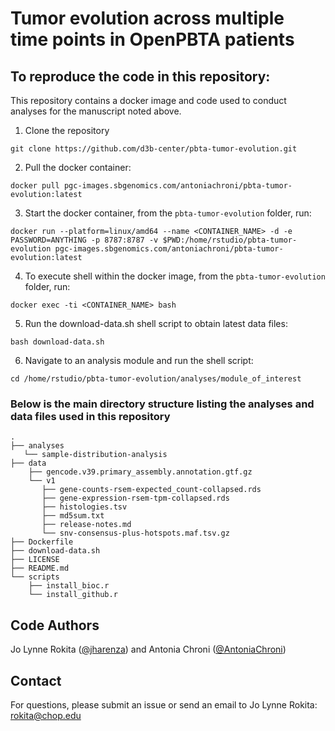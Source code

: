# Tumor evolution across multiple time points in OpenPBTA patients


## To reproduce the code in this repository:
This repository contains a docker image and code used to conduct analyses for the manuscript noted above.

1. Clone the repository
```
git clone https://github.com/d3b-center/pbta-tumor-evolution.git
```

2. Pull the docker container:
```
docker pull pgc-images.sbgenomics.com/antoniachroni/pbta-tumor-evolution:latest
```

3. Start the docker container, from the `pbta-tumor-evolution` folder, run:
```
docker run --platform=linux/amd64 --name <CONTAINER_NAME> -d -e PASSWORD=ANYTHING -p 8787:8787 -v $PWD:/home/rstudio/pbta-tumor-evolution pgc-images.sbgenomics.com/antoniachroni/pbta-tumor-evolution:latest
```

4. To execute shell within the docker image, from the `pbta-tumor-evolution` folder, run:
```
docker exec -ti <CONTAINER_NAME> bash
```


5. Run the download-data.sh shell script to obtain latest data files:
```
bash download-data.sh
```


6. Navigate to an analysis module and run the shell script:
```
cd /home/rstudio/pbta-tumor-evolution/analyses/module_of_interest
```

### Below is the main directory structure listing the analyses and data files used in this repository

```
.
├── analyses
   └── sample-distribution-analysis
├── data
    ├── gencode.v39.primary_assembly.annotation.gtf.gz
    └── v1
       ├── gene-counts-rsem-expected_count-collapsed.rds
       ├── gene-expression-rsem-tpm-collapsed.rds
       ├── histologies.tsv
       ├── md5sum.txt
       ├── release-notes.md
       └── snv-consensus-plus-hotspots.maf.tsv.gz
├── Dockerfile
├── download-data.sh
├── LICENSE
├── README.md
└── scripts
    ├── install_bioc.r
    └── install_github.r
```


## Code Authors

Jo Lynne Rokita ([@jharenza](https://github.com/jharenza)) and Antonia Chroni ([@AntoniaChroni](https://github.com/AntoniaChroni))

## Contact

For questions, please submit an issue or send an email to Jo Lynne Rokita: rokita@chop.edu
